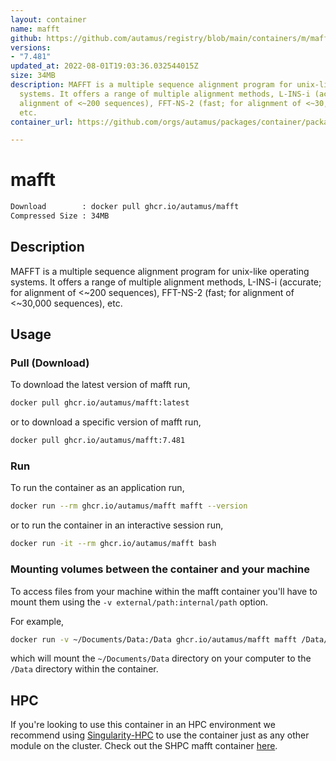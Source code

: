 ```yaml
---
layout: container
name: mafft
github: https://github.com/autamus/registry/blob/main/containers/m/mafft/spack.yaml
versions:
- "7.481"
updated_at: 2022-08-01T19:03:36.032544015Z
size: 34MB
description: MAFFT is a multiple sequence alignment program for unix-like operating
  systems. It offers a range of multiple alignment methods, L-INS-i (accurate; for
  alignment of <~200 sequences), FFT-NS-2 (fast; for alignment of <~30,000 sequences),
  etc.
container_url: https://github.com/orgs/autamus/packages/container/package/mafft

---
```

# mafft
```bash 
Download        : docker pull ghcr.io/autamus/mafft
Compressed Size : 34MB
```

## Description
MAFFT is a multiple sequence alignment program for unix-like operating systems. It offers a range of multiple alignment methods, L-INS-i (accurate; for alignment of <~200 sequences), FFT-NS-2 (fast; for alignment of <~30,000 sequences), etc.

## Usage
### Pull (Download)
To download the latest version of mafft run,

```bash
docker pull ghcr.io/autamus/mafft:latest
```

or to download a specific version of mafft run,

```bash
docker pull ghcr.io/autamus/mafft:7.481
```
### Run
To run the container as an application run,
```bash
docker run --rm ghcr.io/autamus/mafft mafft --version
```

or to run the container in an interactive session run,
```bash
docker run -it --rm ghcr.io/autamus/mafft bash
```

### Mounting volumes between the container and your machine
To access files from your machine within the mafft container you'll have to mount them using the `-v external/path:internal/path` option.

For example,
```bash
docker run -v ~/Documents/Data:/Data ghcr.io/autamus/mafft mafft /Data/myData.csv
```
which will mount the `~/Documents/Data` directory on your computer to the `/Data` directory within the container.

## HPC
If you're looking to use this container in an HPC environment we recommend using [Singularity-HPC](https://singularity-hpc.readthedocs.io) to use the container just as any other module on the cluster. Check out the SHPC mafft container [here](https://singularityhub.github.io/singularity-hpc/r/ghcr.io-autamus-mafft/).